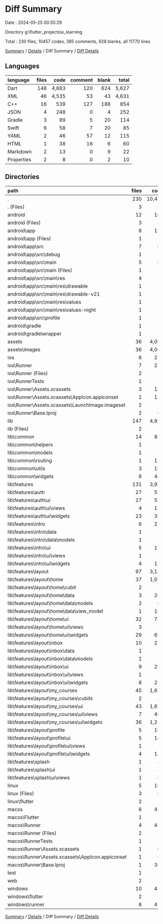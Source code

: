 # Diff Summary

Date : 2024-05-25 00:55:29

Directory g:\\flutter_projects\\e_learning

Total : 230 files,  10457 codes, 385 comments, 928 blanks, all 11770 lines

[Summary](results.md) / [Details](details.md) / Diff Summary / [Diff Details](diff-details.md)

## Languages
| language | files | code | comment | blank | total |
| :--- | ---: | ---: | ---: | ---: | ---: |
| Dart | 148 | 4,883 | 120 | 624 | 5,627 |
| XML | 46 | 4,535 | 53 | 43 | 4,631 |
| C++ | 16 | 539 | 127 | 188 | 854 |
| JSON | 4 | 248 | 0 | 4 | 252 |
| Gradle | 3 | 89 | 5 | 20 | 114 |
| Swift | 6 | 58 | 7 | 20 | 85 |
| YAML | 2 | 46 | 57 | 12 | 115 |
| HTML | 1 | 38 | 16 | 6 | 60 |
| Markdown | 2 | 13 | 0 | 9 | 22 |
| Properties | 2 | 8 | 0 | 2 | 10 |

## Directories
| path | files | code | comment | blank | total |
| :--- | ---: | ---: | ---: | ---: | ---: |
| . | 230 | 10,457 | 385 | 928 | 11,770 |
| . (Files) | 3 | 56 | 57 | 19 | 132 |
| android | 12 | 164 | 56 | 31 | 251 |
| android (Files) | 3 | 41 | 0 | 9 | 50 |
| android\\app | 8 | 118 | 56 | 21 | 195 |
| android\\app (Files) | 1 | 51 | 5 | 12 | 68 |
| android\\app\\src | 7 | 67 | 51 | 9 | 127 |
| android\\app\\src\\debug | 1 | 3 | 4 | 1 | 8 |
| android\\app\\src\\main | 5 | 61 | 43 | 7 | 111 |
| android\\app\\src\\main (Files) | 1 | 35 | 11 | 1 | 47 |
| android\\app\\src\\main\\res | 4 | 26 | 32 | 6 | 64 |
| android\\app\\src\\main\\res\\drawable | 1 | 4 | 7 | 2 | 13 |
| android\\app\\src\\main\\res\\drawable-v21 | 1 | 4 | 7 | 2 | 13 |
| android\\app\\src\\main\\res\\values | 1 | 9 | 9 | 1 | 19 |
| android\\app\\src\\main\\res\\values-night | 1 | 9 | 9 | 1 | 19 |
| android\\app\\src\\profile | 1 | 3 | 4 | 1 | 8 |
| android\\gradle | 1 | 5 | 0 | 1 | 6 |
| android\\gradle\\wrapper | 1 | 5 | 0 | 1 | 6 |
| assets | 36 | 4,064 | 0 | 31 | 4,095 |
| assets\\images | 36 | 4,064 | 0 | 31 | 4,095 |
| ios | 8 | 229 | 4 | 13 | 246 |
| ios\\Runner | 7 | 222 | 2 | 9 | 233 |
| ios\\Runner (Files) | 2 | 13 | 0 | 3 | 16 |
| ios\\RunnerTests | 1 | 7 | 2 | 4 | 13 |
| ios\\Runner\\Assets.xcassets | 3 | 148 | 0 | 4 | 152 |
| ios\\Runner\\Assets.xcassets\\AppIcon.appiconset | 1 | 122 | 0 | 1 | 123 |
| ios\\Runner\\Assets.xcassets\\LaunchImage.imageset | 2 | 26 | 0 | 3 | 29 |
| ios\\Runner\\Base.lproj | 2 | 61 | 2 | 2 | 65 |
| lib | 147 | 4,869 | 110 | 617 | 5,596 |
| lib (Files) | 2 | 77 | 0 | 11 | 88 |
| lib\\common | 14 | 819 | 109 | 122 | 1,050 |
| lib\\common\\helpers | 1 | 18 | 0 | 2 | 20 |
| lib\\common\\models | 1 | 6 | 0 | 1 | 7 |
| lib\\common\\routing | 1 | 157 | 1 | 3 | 161 |
| lib\\common\\utils | 3 | 193 | 106 | 77 | 376 |
| lib\\common\\widgets | 8 | 445 | 2 | 39 | 486 |
| lib\\features | 131 | 3,973 | 1 | 484 | 4,458 |
| lib\\features\\auth | 27 | 571 | 0 | 92 | 663 |
| lib\\features\\auth\\ui | 27 | 571 | 0 | 92 | 663 |
| lib\\features\\auth\\ui\\views | 4 | 176 | 0 | 16 | 192 |
| lib\\features\\auth\\ui\\widgets | 23 | 395 | 0 | 76 | 471 |
| lib\\features\\intro | 6 | 225 | 0 | 26 | 251 |
| lib\\features\\intro\\data | 1 | 26 | 0 | 4 | 30 |
| lib\\features\\intro\\data\\models | 1 | 26 | 0 | 4 | 30 |
| lib\\features\\intro\\ui | 5 | 199 | 0 | 22 | 221 |
| lib\\features\\intro\\ui\\views | 1 | 84 | 0 | 9 | 93 |
| lib\\features\\intro\\ui\\widgets | 4 | 115 | 0 | 13 | 128 |
| lib\\features\\layout | 97 | 3,129 | 1 | 359 | 3,489 |
| lib\\features\\layout\\home | 37 | 1,014 | 0 | 140 | 1,154 |
| lib\\features\\layout\\home\\cubit | 2 | 32 | 0 | 11 | 43 |
| lib\\features\\layout\\home\\data | 3 | 204 | 0 | 14 | 218 |
| lib\\features\\layout\\home\\data\\models | 2 | 64 | 0 | 5 | 69 |
| lib\\features\\layout\\home\\data\\view_model | 1 | 140 | 0 | 9 | 149 |
| lib\\features\\layout\\home\\ui | 32 | 778 | 0 | 115 | 893 |
| lib\\features\\layout\\home\\ui\\views | 3 | 87 | 0 | 16 | 103 |
| lib\\features\\layout\\home\\ui\\widgets | 29 | 691 | 0 | 99 | 790 |
| lib\\features\\layout\\inbox | 10 | 275 | 0 | 28 | 303 |
| lib\\features\\layout\\inbox\\data | 1 | 10 | 0 | 2 | 12 |
| lib\\features\\layout\\inbox\\data\\models | 1 | 10 | 0 | 2 | 12 |
| lib\\features\\layout\\inbox\\ui | 9 | 265 | 0 | 26 | 291 |
| lib\\features\\layout\\inbox\\ui\\views | 1 | 16 | 0 | 4 | 20 |
| lib\\features\\layout\\inbox\\ui\\widgets | 8 | 249 | 0 | 22 | 271 |
| lib\\features\\layout\\my_courses | 45 | 1,678 | 1 | 173 | 1,852 |
| lib\\features\\layout\\my_courses\\cubits | 2 | 48 | 0 | 13 | 61 |
| lib\\features\\layout\\my_courses\\ui | 43 | 1,630 | 1 | 160 | 1,791 |
| lib\\features\\layout\\my_courses\\ui\\views | 7 | 401 | 0 | 33 | 434 |
| lib\\features\\layout\\my_courses\\ui\\widgets | 36 | 1,229 | 1 | 127 | 1,357 |
| lib\\features\\layout\\profile | 5 | 162 | 0 | 18 | 180 |
| lib\\features\\layout\\profile\\ui | 5 | 162 | 0 | 18 | 180 |
| lib\\features\\layout\\profile\\ui\\views | 1 | 15 | 0 | 4 | 19 |
| lib\\features\\layout\\profile\\ui\\widgets | 4 | 147 | 0 | 14 | 161 |
| lib\\features\\splash | 1 | 48 | 0 | 7 | 55 |
| lib\\features\\splash\\ui | 1 | 48 | 0 | 7 | 55 |
| lib\\features\\splash\\ui\\views | 1 | 48 | 0 | 7 | 55 |
| linux | 5 | 102 | 33 | 44 | 179 |
| linux (Files) | 3 | 94 | 24 | 33 | 151 |
| linux\\flutter | 2 | 8 | 9 | 11 | 28 |
| macos | 6 | 450 | 5 | 16 | 471 |
| macos\\Flutter | 1 | 12 | 3 | 4 | 19 |
| macos\\Runner | 4 | 431 | 0 | 8 | 439 |
| macos\\Runner (Files) | 2 | 20 | 0 | 6 | 26 |
| macos\\RunnerTests | 1 | 7 | 2 | 4 | 13 |
| macos\\Runner\\Assets.xcassets | 1 | 68 | 0 | 1 | 69 |
| macos\\Runner\\Assets.xcassets\\AppIcon.appiconset | 1 | 68 | 0 | 1 | 69 |
| macos\\Runner\\Base.lproj | 1 | 343 | 0 | 1 | 344 |
| test | 1 | 14 | 10 | 7 | 31 |
| web | 2 | 73 | 16 | 7 | 96 |
| windows | 10 | 436 | 94 | 143 | 673 |
| windows\\flutter | 2 | 8 | 9 | 11 | 28 |
| windows\\runner | 8 | 428 | 85 | 132 | 645 |

[Summary](results.md) / [Details](details.md) / Diff Summary / [Diff Details](diff-details.md)